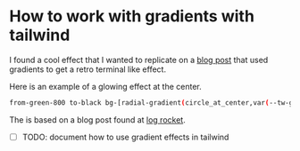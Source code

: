 # How to work with gradients with tailwind

I found a cool effect that I wanted to replicate on a [blog post] that used gradients to get a retro terminal like effect.

Here is an example of a glowing effect at the center.

```bash
from-green-800 to-black bg-[radial-gradient(circle_at_center,var(--tw-gradient-stops))]
```

The is based on a blog post found at [log rocket].

- [ ] TODO: document how to use gradient effects in tailwind

[blog post]: https://css-tricks.com/old-timey-terminal-styling/
[log rocket]: https://blog.logrocket.com/guide-adding-gradients-tailwind-css/#adding-radial-background-gradients
[hugo example]: https://www.unsungnovelty.org/posts/03/2022/how-to-add-tailwind-css-3-to-a-hugo-website-in-2022/
